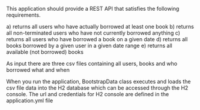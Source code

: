 This application should provide a REST API that satisfies the following requirements.

a) returns all users who have actually borrowed at least one book
b) returns all non-terminated users who have not currently borrowed anything
c) returns all users who have borrowed a book on a given date
d) returns all books borrowed by a given user in a given date range
e) returns all available (not borrowed) books

As input there are three csv files containing all users, books and who borrowed what and when

When you run the application, BootstrapData class executes and loads the csv file data into the H2 database which can be accessed through the H2 console. The url and 
credentials for H2 console are defined in the application.yml file
